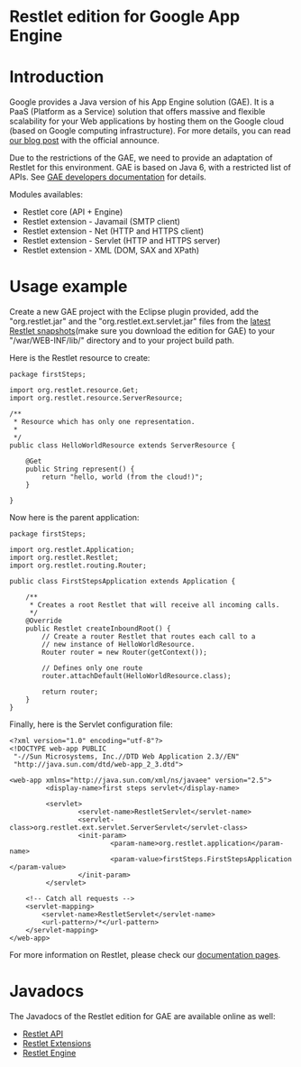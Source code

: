 Restlet edition for Google App Engine
=====================================

Introduction
============

Google provides a Java version of his App Engine solution (GAE). It is a
PaaS (Platform as a Service) solution that offers massive and flexible
scalability for your Web applications by hosting them on the Google
cloud (based on Google computing infrastructure). For more details, you
can read [our blog
post](http://blog.restlet.com/2009/04/11/restlet-in-the-cloud-with-google-app-engine/)
with the official announce.

Due to the restrictions of the GAE, we need to provide an adaptation of
Restlet for this environment. GAE is based on Java 6, with a restricted
list of APIs. See [GAE developers
documentation](https://developers.google.com/appengine/)
for details.

Modules availables:

-   Restlet core (API + Engine)
-   Restlet extension - Javamail (SMTP client)
-   Restlet extension - Net (HTTP and HTTPS client)
-   Restlet extension - Servlet (HTTP and HTTPS server)
-   Restlet extension - XML (DOM, SAX and XPath)

Usage example
=============

Create a new GAE project with the Eclipse plugin provided, add the
"org.restlet.jar" and the "org.restlet.ext.servlet.jar" files from the
[latest Restlet snapshots](http://restlet.org/download/current?distribution=zip&release=unstable&edition=gae)(make
sure you download the edition for GAE) to your "/war/WEB-INF/lib/"
directory and to your project build path.

Here is the Restlet resource to create:

~~~~ {.brush: .java}
package firstSteps;

import org.restlet.resource.Get;
import org.restlet.resource.ServerResource;

/**
 * Resource which has only one representation.
 * 
 */
public class HelloWorldResource extends ServerResource {

    @Get
    public String represent() {
        return "hello, world (from the cloud!)";
    }

}
~~~~

Now here is the parent application:

~~~~ {.brush: .java}
package firstSteps;

import org.restlet.Application;
import org.restlet.Restlet;
import org.restlet.routing.Router;

public class FirstStepsApplication extends Application {

    /**
     * Creates a root Restlet that will receive all incoming calls.
     */
    @Override
    public Restlet createInboundRoot() {
        // Create a router Restlet that routes each call to a
        // new instance of HelloWorldResource.
        Router router = new Router(getContext());

        // Defines only one route
        router.attachDefault(HelloWorldResource.class);

        return router;
    }
}
~~~~

Finally, here is the Servlet configuration file:

~~~~ {.brush: .java}
<?xml version="1.0" encoding="utf-8"?>
<!DOCTYPE web-app PUBLIC
 "-//Sun Microsystems, Inc.//DTD Web Application 2.3//EN"
 "http://java.sun.com/dtd/web-app_2_3.dtd">

<web-app xmlns="http://java.sun.com/xml/ns/javaee" version="2.5">
         <display-name>first steps servlet</display-name>

         <servlet>
                 <servlet-name>RestletServlet</servlet-name>
                 <servlet-class>org.restlet.ext.servlet.ServerServlet</servlet-class>
                 <init-param>
                         <param-name>org.restlet.application</param-name>
                         <param-value>firstSteps.FirstStepsApplication  </param-value>
                 </init-param>
         </servlet>

    <!-- Catch all requests -->
    <servlet-mapping>
        <servlet-name>RestletServlet</servlet-name>
        <url-pattern>/*</url-pattern>
    </servlet-mapping>
</web-app>
~~~~

For more information on Restlet, please check our [documentation
pages](javadocs://jse/).

Javadocs
========

The Javadocs of the Restlet edition for GAE are available online as
well:

-   [Restlet
    API](javadocs://gae/api/)
-   [Restlet
    Extensions](javadocs://gae/ext/)
-   [Restlet
    Engine](javadocs://gae/engine/)

